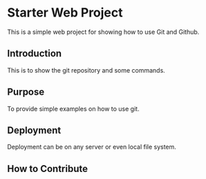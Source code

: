 # Starter Web Project

This is a simple web project for showing how to use Git and Github.

## Introduction

This is to show the git repository and some commands.

## Purpose

To provide simple examples on how to use git.

## Deployment

Deployment can be on any server or even local file system.

## How to Contribute

